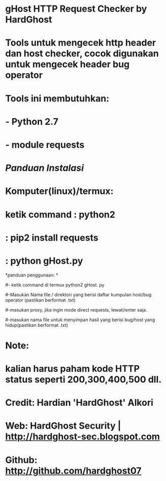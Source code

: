 # gHost HTTP Request Checker by HardGhost
# Tools untuk mengecek http header dan host checker, cocok digunakan untuk mengecek header bug operator


# Tools ini membutuhkan: 
# - Python 2.7
# - module requests
#
# *Panduan Instalasi* #
# 
# Komputer(linux)/termux:
# ketik command : python2
#               : pip2 install requests
#               : python gHost.py

*panduan penggunaan: *

#- ketik command di termux python2 gHost. py

#-Masukan Nama file / direktori yang berisi daftar kumpulan host/bug operator (pastikan berformat .txt)

#-masukan proxy, jika ingin mode direct requests, lewati/enter saja.

#-masukan nama file untuk menyimpan hasil yang berisi bug/host yang hidup(pastikan berformat .txt)

# Note:
#   kalian harus paham kode HTTP status seperti 200,300,400,500 dll. 
#
# Credit: Hardian 'HardGhost' Alkori
# Web: HardGhost Security | http://hardghost-sec.blogspot.com
# Github: http://github.com/hardghost07

